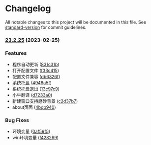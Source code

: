# Changelog

All notable changes to this project will be documented in this file. See [standard-version](https://github.com/conventional-changelog/standard-version) for commit guidelines.

### [23.2.25](https://github.com/lly-ke/f-t/compare/v23.1.15...v23.2.25) (2023-02-25)


### Features

* 程序自动更新 ([831c31b](https://github.com/lly-ke/f-t/commit/831c31b9bcde947345d6d7e57eeb20810185425f))
* 打开配置文件 ([f33c415](https://github.com/lly-ke/f-t/commit/f33c41568589c2193ba538e3b5768ce6d318679d))
* 配置文件兼容 ([db6326f](https://github.com/lly-ke/f-t/commit/db6326fd16e998717623425999bc8c6fa85c9535))
* 系统托盘 ([4946a5f](https://github.com/lly-ke/f-t/commit/4946a5f57f519eb455d61f9a81498cf8bf1cfc48))
* 系统托盘退出 ([13c97c9](https://github.com/lly-ke/f-t/commit/13c97c9e3db7a173257f5ac7f4a01cdc1797a143))
* 小牛翻译 ([d7233a0](https://github.com/lly-ke/f-t/commit/d7233a0fc02a1365ed9b43902549bb196c6ab6f5))
* 新建窗口支持磨砂背景 ([c2d37b7](https://github.com/lly-ke/f-t/commit/c2d37b74ebf378328bffd82febe4f757c8f57427))
* about页面 ([4bdb940](https://github.com/lly-ke/f-t/commit/4bdb9401b05d45958c2edcc5790ba328c7689d89))


### Bug Fixes

* 环境变量 ([0af59f5](https://github.com/lly-ke/f-t/commit/0af59f5f56b1f8a2e84a095d02500367a7e37711))
* win环境变量 ([f428269](https://github.com/lly-ke/f-t/commit/f428269514a130a1b672523469d69338e56e872d))
